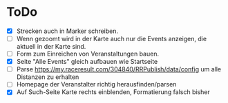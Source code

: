 # ToDo

* [x] Strecken auch in Marker schreiben.
* [ ] Wenn gezoomt wird in der Karte auch nur die Events anzeigen, die aktuell in der Karte sind.
* [ ] Form zum Einreichen von Veranstaltungen bauen.
* [x] Seite "Alle Events" gleich aufbauen wie Startseite
* [ ] Parse https://my.raceresult.com/304840/RRPublish/data/config um alle Distanzen zu erhalten
* [ ] Homepage der Veranstalter richtig herausfinden/parsen
* [x] Auf Such-Seite Karte rechts einblenden, Formatierung falsch bisher